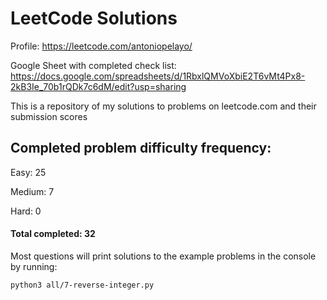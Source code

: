 # LeetCode Solutions
Profile: https://leetcode.com/antoniopelayo/

Google Sheet with completed check list: https://docs.google.com/spreadsheets/d/1RbxlQMVoXbiE2T6vMt4Px8-2kB3Ie_70b1rQDk7c6dM/edit?usp=sharing

This is a repository of my solutions to problems on leetcode.com and their
submission scores

## Completed problem difficulty frequency:
Easy: 25

Medium: 7

Hard: 0

#### Total completed: 32

Most questions will print solutions to the example problems in the console by running:
```
python3 all/7-reverse-integer.py
```